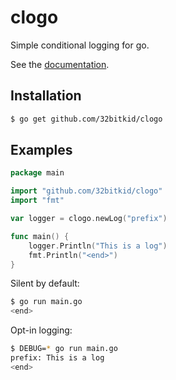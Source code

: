 # clogo

Simple conditional logging for go.

See the [documentation](https://godoc.org/github.com/32bitkid/clogo).

## Installation

```bash
$ go get github.com/32bitkid/clogo
```

## Examples

```go
package main

import "github.com/32bitkid/clogo"
import "fmt"

var logger = clogo.newLog("prefix")

func main() {
    logger.Println("This is a log")
    fmt.Println("<end>")
}
```

Silent by default:

```bash
$ go run main.go
<end>
```

Opt-in logging:

```bash
$ DEBUG=* go run main.go
prefix: This is a log
<end>
```

